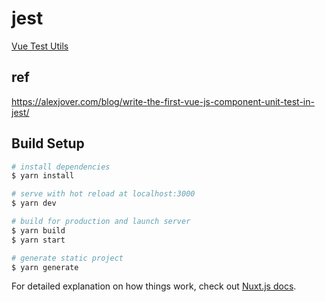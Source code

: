 # jest

[Vue Test Utils](https://vue-test-utils.vuejs.org/)

## ref

https://alexjover.com/blog/write-the-first-vue-js-component-unit-test-in-jest/

## Build Setup

``` bash
# install dependencies
$ yarn install

# serve with hot reload at localhost:3000
$ yarn dev

# build for production and launch server
$ yarn build
$ yarn start

# generate static project
$ yarn generate
```

For detailed explanation on how things work, check out [Nuxt.js docs](https://nuxtjs.org).
